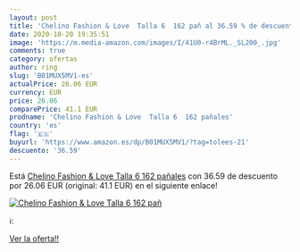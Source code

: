 ```yaml
---
layout: post
title: 'Chelino Fashion & Love  Talla 6  162 pañ al 36.59 % de descuento'
date: 2020-10-20 19:35:51
image: 'https://m.media-amazon.com/images/I/41U0-r4BrML._SL200_.jpg'
comments: true
category: ofertas
author: ring
slug: 'B01MUX5MV1-es'
actualPrice: 26.06 EUR
currency: EUR
price: 26.06
comparePrice: 41.1 EUR
prodname: 'Chelino Fashion & Love  Talla 6  162 pañales'
country: 'es'
flag: '🇪🇸'
buyurl: 'https://www.amazon.es/dp/B01MUX5MV1/?tag=tolees-21'
descuento: '36.59'
---
```


Está [Chelino Fashion & Love  Talla 6  162 pañales](https://www.amazon.es/dp/B01MUX5MV1/?tag=tolees-21) con 36.59 de descuento por 26.06 EUR (original: 41.1 EUR) en el siguiente enlace!

[![Chelino Fashion & Love  Talla 6  162 pañ](https://m.media-amazon.com/images/I/41U0-r4BrML._SL200_.jpg)](https://www.amazon.es/dp/B01MUX5MV1/?tag=tolees-21)

ℹ️:


[Ver la oferta!!](https://www.amazon.es/dp/B01MUX5MV1/?tag=tolees-21)
